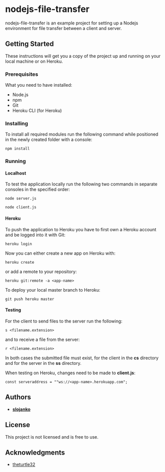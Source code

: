 # nodejs-file-transfer

nodejs-file-transfer is an example project for setting up a Nodejs environment for file transfer between a client and server.

## Getting Started

These instructions will get you a copy of the project up and running on your local machine or on Heroku.


### Prerequisites

What you need to have installed:
* Node.js
* npm
* Git
* Heroku CLI (for Heroku)


### Installing

To install all required modules run the following command while positioned in the newly created folder with a console:

```
npm install
```

### Running

#### Localhost

To test the application locally run the following two commands in separate consoles in the specified order:

```
node server.js
```

```
node client.js
```

#### Heroku

To push the application to Heroku you have to first own a Heroku account and be logged into it with Git:

```
heroku login
```

Now you can either create a new app on Heroku with:
```
heroku create
```

or add a remote to your repository:
```
heroku git:remote -a <app-name>
```

To deploy your local master branch to Heroku:
```
git push heroku master
```

#### Testing
For the client to send files to the server run the following:


```
s <filename.extension>
```

and to receive a file from the server:

```
r <filename.extension>
```

In both cases the submitted file must exist, for the client in the **cs** directory and for the server in the **ss** directory.

When testing on Heroku, changes need to be made to **client.js**:
```
const serveraddress = ""ws://<app-name>.herokuapp.com";
```

## Authors

*  [**slojanko**](https://github.com/slojanko)

## License

This project is not licensed and is free to use.

## Acknowledgments

* [theturtle32](https://github.com/theturtle32)
